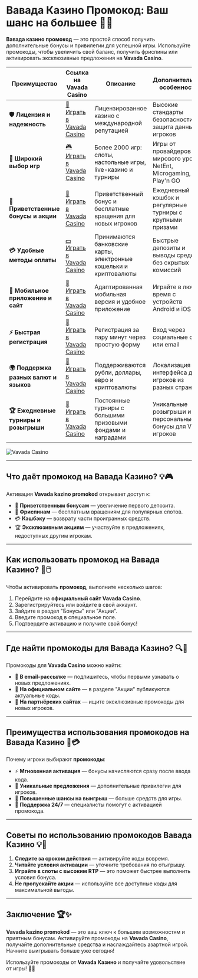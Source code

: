 # Вавада Казино Промокод: Ваш шанс на большее 🎁✨

**Вавада казино промокод** — это простой способ получить дополнительные бонусы и привилегии для успешной игры. Используйте промокоды, чтобы увеличить свой баланс, получить фриспины или активировать эксклюзивные предложения на **Vavada Casino**.

| **Преимущество**                      | **Ссылка на Vavada Casino**                | **Описание**                                       | **Дополнительные особенности**                     |
|----------------------------------------|--------------------------------------------|--------------------------------------------------|--------------------------------------------------|
| **🛡️ Лицензия и надежность**           | [🔗 Играть в Vavada Casino](https://vavadapartner.pro/?promo=ea5c9275-6854-4505-94fc-95ab18221945-linkb2) | Лицензированное казино с международной репутацией | Высокие стандарты безопасности и защита данных игроков |
| **🎰 Широкий выбор игр**               | [🎮 Играть в Vavada Casino](https://vavadapartner.pro/?promo=ea5c9275-6854-4505-94fc-95ab18221945-linkb2) | Более 2000 игр: слоты, настольные игры, live-казино и турниры | Игры от провайдеров мирового уровня: NetEnt, Microgaming, Play'n GO |
| **🎁 Приветственные бонусы и акции**   | [🎉 Играть в Vavada Casino](https://vavadapartner.pro/?promo=ea5c9275-6854-4505-94fc-95ab18221945-linkb2) | Приветственный бонус и бесплатные вращения для новых игроков | Ежедневный кэшбэк и регулярные турниры с крупными призами |
| **💳 Удобные методы оплаты**           | [💵 Играть в Vavada Casino](https://vavadapartner.pro/?promo=ea5c9275-6854-4505-94fc-95ab18221945-linkb2) | Принимаются банковские карты, электронные кошельки и криптовалюты | Быстрые депозиты и выводы средств без скрытых комиссий |
| **📱 Мобильное приложение и сайт**     | [📲 Играть в Vavada Casino](https://vavadapartner.pro/?promo=ea5c9275-6854-4505-94fc-95ab18221945-linkb2) | Адаптированная мобильная версия и удобное приложение | Играйте в любое время с устройств Android и iOS |
| **⚡ Быстрая регистрация**             | [🔑 Играть в Vavada Casino](https://vavadapartner.pro/?promo=ea5c9275-6854-4505-94fc-95ab18221945-linkb2) | Регистрация за пару минут через простую форму | Вход через социальные сети или email |
| **🌍 Поддержка разных валют и языков** | [💱 Играть в Vavada Casino](https://vavadapartner.pro/?promo=ea5c9275-6854-4505-94fc-95ab18221945-linkb2) | Поддерживаются рубли, доллары, евро и криптовалюты | Локализация интерфейса для игроков из разных стран |
| **🏆 Ежедневные турниры и розыгрыши**  | [🥇 Играть в Vavada Casino](https://vavadapartner.pro/?promo=ea5c9275-6854-4505-94fc-95ab18221945-linkb2) | Постоянные турниры с большими призовыми фондами и наградами | Уникальные розыгрыши и персональные бонусы для VIP-игроков |

![Vavada Casino](https://i.ytimg.com/vi/W__ynwwMXXw/maxresdefault.jpg)

---

## Что даёт промокод на Вавада Казино? 💡🎮

Активация **Vavada kazino promokod** открывает доступ к:

- 🎁 **Приветственным бонусам** — увеличение первого депозита.
- 🎰 **Фриспинам** — бесплатным вращениям для популярных слотов.
- 💳 **Кэшбэку** — возврату части проигранных средств.
- 🏆 **Эксклюзивным акциям** — участвуйте в предложениях, недоступных другим игрокам.

---

## Как использовать промокод на Вавада Казино? 🚀🖱️

Чтобы активировать **промокод**, выполните несколько шагов:

1. Перейдите на **официальный сайт Vavada Casino**.
2. Зарегистрируйтесь или войдите в свой аккаунт.
3. Зайдите в раздел "Бонусы" или "Акции".
4. Введите промокод в специальное поле.
5. Подтвердите активацию и получите свой бонус!

---

## Где найти промокоды для Вавада Казино? 🔍🎲

Промокоды для **Vavada Casino** можно найти:

- 📧 **В email-рассылке** — подпишитесь, чтобы первыми узнавать о новых предложениях.
- 🌟 **На официальном сайте** — в разделе "Акции" публикуются актуальные коды.
- 🎀 **На партнёрских сайтах** — ищите эксклюзивные промокоды для новых игроков.

---

## Преимущества использования промокодов на Вавада Казино 🌟💳

Почему игроки выбирают **промокоды**:

- ⚡ **Мгновенная активация** — бонусы начисляются сразу после ввода кода.
- 🎀 **Уникальные предложения** — дополнительные привилегии для игроков.
- 🎰 **Повышенные шансы на выигрыш** — больше средств для игры.
- 💬 **Поддержка 24/7** — специалисты помогут с активацией промокода.

---

## Советы по использованию промокодов Вавада Казино 💡🎯

1. **Следите за сроком действия** — активируйте коды вовремя.
2. **Читайте условия активации** — уточните требования по отыгрышу.
3. **Играйте в слоты с высоким RTP** — это поможет быстрее выполнить условия бонуса.
4. **Не пропускайте акции** — используйте все доступные коды для максимальной выгоды.

---

## Заключение 🏆✨

**Vavada kazino promokod** — это ваш ключ к большим возможностям и приятным бонусам. Активируйте промокоды на **Vavada Casino**, получайте дополнительные средства и наслаждайтесь азартной игрой. Начните выигрывать больше уже сегодня!

Используйте промокоды от **Vavada Казино** и получайте удовольствие от игры! 🎰🎁
